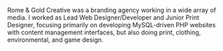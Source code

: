 <!--
title: Rome & Gold Creative
location: Albuquerque, NM
summary: A full-service branding agency
position: Graphic Designer, Web Developer
website: http://rgcreative.com
start: 2002-08-10
end: 2006-05-05
-->

Rome & Gold Creative was a branding agency working in a wide array of media. I worked as Lead Web Designer/Developer and Junior Print Designer, focusing primarily on developing MySQL-driven PHP websites with content management interfaces, but also doing print, clothing, environmental, and game design.
